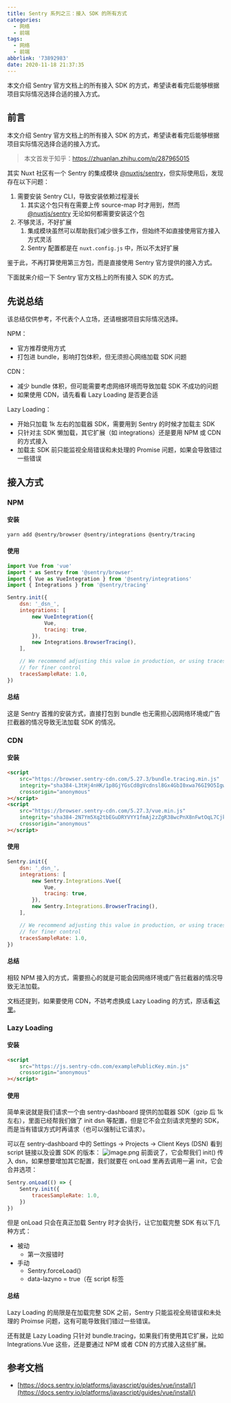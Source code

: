 ```yaml
---
title: Sentry 系列之三：接入 SDK 的所有方式
categories:
  - 网络
  - 前端
tags:
  - 网络
  - 前端
abbrlink: '73892983'
date: 2020-11-18 21:37:35
---
```


<div class="excerpt">
    本文介绍 Sentry 官方文档上的所有接入 SDK 的方式，希望读者看完后能够根据项目实际情况选择合适的接入方式。
</div>

<!-- more -->

## 前言

本文介绍 Sentry 官方文档上的所有接入 SDK 的方式，希望读者看完后能够根据项目实际情况选择合适的接入方式。

> 本文首发于知乎：https://zhuanlan.zhihu.com/p/287965015

其实 Nuxt 社区有一个 Sentry 的集成模块 [@nuxtjs/sentry](https://www.npmjs.com/package/@nuxtjs/sentry)，但实际使用后，发现存在以下问题：

1. 需要安装 Sentry CLI，导致安装依赖过程漫长
    1. 其实这个包只有在需要上传 source-map 时才用到，然而 [@nuxtjs/sentry](https://www.npmjs.com/package/@nuxtjs/sentry) 无论如何都需要安装这个包
2. 不够灵活，不好扩展
    1. 集成模块虽然可以帮助我们减少很多工作，但始终不如直接使用官方接入方式灵活
    1. Sentry 配置都是在 `nuxt.config.js` 中，所以不太好扩展

鉴于此，不再打算使用第三方包，而是直接使用 Sentry 官方提供的接入方式。

下面就来介绍一下 Sentry 官方文档上的所有接入 SDK 的方式。

## 先说总结

该总结仅供参考，不代表个人立场，还请根据项目实际情况选择。

NPM：

-   官方推荐使用方式
-   打包进 bundle，影响打包体积，但无须担心网络加载 SDK 问题

CDN：

-   减少 bundle 体积，但可能需要考虑网络环境而导致加载 SDK 不成功的问题
-   如果使用 CDN，请先看看 Lazy Loading 是否更合适

Lazy Loading：

-   开始只加载 1k 左右的加载器 SDK，需要用到 Sentry 的时候才加载主 SDK
-   只针对主 SDK 懒加载，其它扩展（如 integrations）还是要用 NPM 或 CDN 的方式接入
-   加载主 SDK 前只能监视全局错误和未处理的 Promise 问题，如果会导致错过一些错误

## 接入方式

### NPM

#### 安装

```bash
yarn add @sentry/browser @sentry/integrations @sentry/tracing
```

#### 使用

```javascript
import Vue from 'vue'
import * as Sentry from '@sentry/browser'
import { Vue as VueIntegration } from '@sentry/integrations'
import { Integrations } from '@sentry/tracing'

Sentry.init({
    dsn: '_dsn_',
    integrations: [
        new VueIntegration({
            Vue,
            tracing: true,
        }),
        new Integrations.BrowserTracing(),
    ],

    // We recommend adjusting this value in production, or using tracesSampler
    // for finer control
    tracesSampleRate: 1.0,
})
```

#### 总结

这是 Sentry 首推的安装方式，直接打包到 bundle 也无需担心因网络环境或广告拦截器的情况导致无法加载 SDK 的情况。

### CDN

#### 安装

```html
<script
    src="https://browser.sentry-cdn.com/5.27.3/bundle.tracing.min.js"
    integrity="sha384-L3tHj4nHK/1p8GjYGsCd8gVcdnsl8Gx4GbI0xwa76GI9O5Igwsd9RxET9DJRVAhP"
    crossorigin="anonymous"
></script>
<script
    src="https://browser.sentry-cdn.com/5.27.3/vue.min.js"
    integrity="sha384-2N7Ym5Xq2tbEGuDRYVYY1fmAj2zZgR38wcPnX8nFwtOqL7Cjk0avM2R0GJ/ywIxq"
    crossorigin="anonymous"
></script>
```

#### 使用

```javascript
Sentry.init({
    dsn: '_dsn_',
    integrations: [
        new Sentry.Integrations.Vue({
            Vue,
            tracing: true,
        }),
        new Sentry.Integrations.BrowserTracing(),
    ],

    // We recommend adjusting this value in production, or using tracesSampler
    // for finer control
    tracesSampleRate: 1.0,
})
```

#### 总结

相较 NPM 接入的方式，需要担心的就是可能会因网络环境或广告拦截器的情况导致无法加载。

文档还提到，如果要使用 CDN，不妨考虑换成 Lazy Loading 的方式，原话看[这里](https://docs.sentry.io/platforms/javascript/guides/vue/install/cdn/)。

### Lazy Loading

#### 安装

```html
<script
    src="https://js.sentry-cdn.com/examplePublicKey.min.js"
    crossorigin="anonymous"
></script>
```

#### 使用

简单来说就是我们请求一个由 sentry-dashboard 提供的加载器 SDK（gzip 后 1k 左右），里面已经帮我们做了 init dsn 等配置，但是它不会立刻请求完整的 SDK，而是当有错误方式时再请求（也可以强制让它请求）。

可以在 sentry-dashboard 中的 Settings -> Projects -> Client Keys (DSN) 看到 script 链接以及设置 SDK 的版本：
![image.png](https://cdn.nlark.com/yuque/0/2020/png/486863/1604902690278-fd337ca2-fb24-4430-82c5-78d0c1677daf.png#align=left&display=inline&height=160&margin=%5Bobject%20Object%5D&name=image.png&originHeight=320&originWidth=1176&size=31421&status=done&style=none&width=588)
前面说了，它会帮我们 init() 传入 dsn，如果想要增加其它配置，我们就要在 onLoad 里再去调用一遍 init，它会合并选项：

```javascript
Sentry.onLoad(() => {
    Sentry.init({
        tracesSampleRate: 1.0,
    })
})
```

但是 onLoad 只会在真正加载 Sentry 时才会执行，让它加载完整 SDK 有以下几种方式：

-   被动
    -   第一次报错时
-   手动
    -   Sentry.forceLoad()
    -   data-lazyno = true（在 script 标签

#### 总结

Lazy Loading 的局限是在加载完整 SDK 之前，Sentry 只能监视全局错误和未处理的 Proimse 问题，这有可能导致我们错过一些错误。

还有就是 Lazy Loading 只针对 bundle.tracing，如果我们有使用其它扩展，比如 Integrations.Vue 这些，还是要通过 NPM 或者 CDN 的方式接入这些扩展。

## 参考文档

-   [https://docs.sentry.io/platforms/javascript/guides/vue/install/](https://docs.sentry.io/platforms/javascript/guides/vue/install/)
